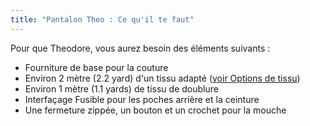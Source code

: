 ```yaml
---
title: "Pantalon Theo : Ce qu'il te faut"
---
```


Pour que Theodore, vous aurez besoin des éléments suivants :

- Fourniture de base pour la couture
- Environ 2 mètre (2.2 yard) d'un tissu adapté ([voir Options de tissu](/docs/patterns/theo/fabric))
- Environ 1 mètre (1.1 yards) de tissu de doublure
- Interfaçage Fusible pour les poches arrière et la ceinture
- Une fermeture zippée, un bouton et un crochet pour la mouche
